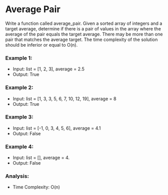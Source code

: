 # Average Pair
Write a function called average_pair. Given a sorted array of integers and a target
average, determine if there is a pair of values in the array where the average of
the pair equals the target average. There may be more than one pair that matches
the average target. The time complexity of the solution should be inferior or equal to O(n).


### Example 1:
* Input: list = [1, 2, 3], average = 2.5
* Output: True

### Example 2:
* Input: list = [1, 3, 3, 5, 6, 7, 10, 12, 19], average = 8
* Output: True

### Example 3:
* Input: list = [-1, 0, 3, 4, 5, 6], average = 4.1
* Output: False

### Example 4:
* Input: list = [], average = 4.
* Output: False

### Analysis:
* Time Complexity: O(n)
